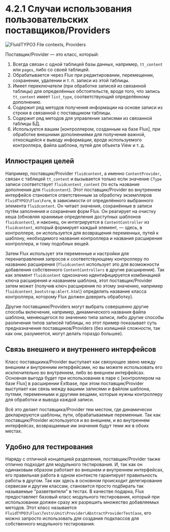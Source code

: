 4.2.1 Случаи использования пользовательских поставщиков/Providers
=================================================================

![FluidTYPO3 File contexts, Providers](../Images/FileContext/Providers.svgz)

Поставщик/Provider — это класс, который:

1. Всегда связан с одной таблицей базы данных, например, `tt_content` или `pages`, либо со своей таблицей.
2. Обрабатывается через Flux при редактировании, перемещении, сохранении, удалении и т. п. записи из этой таблицы.
3. Имеет переключатели (при обработке записей из связанной  таблицы) для определённых обстоятельств, вроде того, что запись
   `tt_content` имеет `list_type`, соответствующий определённому дополнению.
4. Содержит ряд методов получения информации на основе записи из строки в связанной с поставщиком таблицы.
5. Содержит ряд методов для управления записями из связанной таблицы БД.
6. Используется вашим [контроллером, созданным на базе Flux], при обработке внешними дополнениями для получения важной,
относящейся к выводу информации, вроде используемого контроллера, файла шаблона, путей для объекта View и т. д.

## Иллюстрация целей

Например, поставщик/Provider `fluidcontent`, а именно `ContentProvider`, связан с таблицей `tt_content` и вызывается только
если значение `CType` записи соответствует `fluidcontent_content` (то есть название дополнения для `fluidcontent`).
Этот поставщик/Provider во внутреннем интерфейсе становится ответственным за обработку экземпляров `FluidTYPO3\Flux\Form`, в
зависимости от определённого выбранного элемента `fluidcontent`. Он читает значения, сохранённые в записи путём заполнения и
сохранения форм Flux. Он реагирует на очистку кеша (обновляя хранимые определения доступных шаблонов `fluidcontent`), и
наконец, он интегрируется в `ContentController` из `fluidcontent`, который формирует каждый элемент, — здесь, в контроллере, он
 используется для возвращения переменных, путей к шаблону, необходимого названия контроллера и названия расширения контроллера,
  и тому подобных вещей.

Затем Flux использует эти переменные и настройки для перенаправления запросов к соответствующему контроллеру по названию
расширения (`fluidcontent` использует это для возможности добавления собственного `ContentControllers` в другие расширения).
Так как элемент `fluidcontent` однозначно идентифицируется комбинацией ключа расширения и названием шаблона, этот
поставщик/Provider затем может (получив ключ расширения по этому значению, например `fluidcontent_bootstrap:Alert.html`) определить название класса контроллера, которому Flux должен доверить обработку).

Другие поставщики/Providers могут выбрать совершенно другие способы включения, например, динамического названия файла шаблона,
меняющегося по значению типа записи, либо другие способы различения типов записей таблицы, но этот пример показывает суть
предназначения поставщиков/Providers (без излишней сложности, так как они, разумеется, могут делать гораздо большее).

## Связь внешнего и внутреннего интерфейсов

Класс поставщкика/Provider выступает как связующее звено между внешним и внутренним интерфейсами, но вы можете использовать его
исключительно во внутреннем, либо во внешнем интерфейсах. Основная выгода будет при использовании в паре с [контроллером на
базе Flux] в расширении Extbase, при этом поставщик/Provider выступает как связь между вашими записями и файлом шаблона,
путями, переменными и другими вещами, которые нужны контроллеру для обработки и вывода каждой записи.

Всё это делает поставщика/Provider тем местом, где динамически декларируются шаблоны, пути, обрабатываемые переменные. Так как
поставщик/Provider используется и во внешнем, и во внутреннем интерфейсах, возвращаемые им значения будут теми же в обоих местах.

## Удобно для тестирования

Наряду с отличной концепцией разделения, поставщик/Provider также отлично подходит для модульного тестирования. И, так как он
одинаковым образом работает во внешнем и внутреннем интерфейсах, его правильная работа в одном контексте гарантирует
правильность работы в другом. Так как здесь в основном происходит делегирование сервисам и другим классам, становится просто
подбирать так называемые "разветвители" в тестах. В качестве подарка, Flux предоставляет базовый класс модульного тестирования,
 который при использовании должен сразу же разрешить множество добавляемых методов. Этот класс называется
 `FluidTYPO3\Flux\Tests\Unit\Provider\AbstractProviderTestCase`, его можно запросто использовать для создания подклассов для
 собственного модульного тестирования.

[Контроллер на базе Flux]: ../4.1.CustomFluxControllers/4.1.1.UseCasesControllers.md
